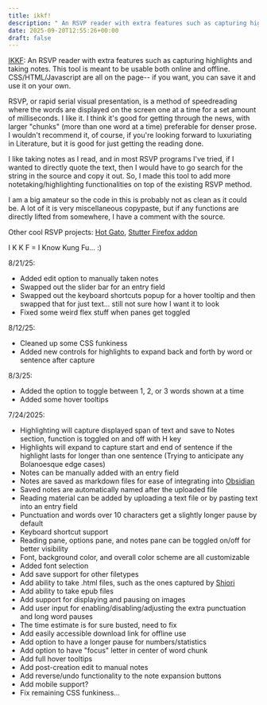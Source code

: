 ```yaml
---
title: ikkf!
description: " An RSVP reader with extra features such as capturing highlights and taking notes."
date: 2025-09-20T12:55:26+00:00
draft: false
---
```

[IKKF](/IKKF.html): An RSVP reader with extra features such as capturing highlights and taking notes. This tool is meant to be usable both online and offline. CSS/HTML/Javascript are all on the page-- if you want, you can save it and use it on your own.  

RSVP, or rapid serial visual presentation, is a method of speedreading where the words are displayed on the screen one at a time for a set amount of milliseconds. I like it. I think it's good for getting through the news, with larger "chunks" (more than one word at a time) preferable for denser prose. I wouldn't recommend it, of course, if you're looking forward to luxuriating in Literature, but it is good for just getting the reading done.

I like taking notes as I read, and in most RSVP programs I've tried, if I wanted to directly quote the text, then I would have to go search for the string in the source and copy it out. So, I made this tool to add more notetaking/highlighting functionalities on top of the existing RSVP method.

I am a big amateur so the code in this is probably not as clean as it could be. A lot of it is very miscellaneous copypaste, but if any functions are directly lifted from somewhere, I have a comment with the source.

Other cool RSVP projects: [Hot Gato](https://hotgato.com/), [Stutter Firefox addon](https://addons.mozilla.org/en-US/firefox/addon/stutter/reviews/?utm_source=firefox-browser&utm_medium=firefox-browser&utm_content=addons-manager-reviews-link)

I K K F = I Know Kung Fu... :)

8/21/25:

- Added edit option to manually taken notes
- Swapped out the slider bar for an entry field
- Swapped out the keyboard shortcuts popup for a hover tooltip and then swapped that for just text... still not sure how I want it to look
- Fixed some weird flex stuff when panes get toggled

8/12/25:

- Cleaned up some CSS funkiness
- Added new controls for highlights to expand back and forth by word or sentence after capture

8/3/25:

- Added the option to toggle between 1, 2, or 3 words shown at a time
- Added some hover tooltips

7/24/2025:

- Highlighting will capture displayed span of text and save to Notes section, function is toggled on and off with H key
- Highlights will expand to capture start and end of sentence if the highlight lasts for longer than one sentence (Trying to anticipate any Bolanoesque edge cases)
- Notes can be manually added with an entry field
- Notes are saved as markdown files for ease of integrating into [Obsidian](https://obsidian.md/)
- Saved notes are automatically named after the uploaded file
- Reading material can be added by uploading a text file or by pasting text into an entry field
- Punctuation and words over 10 characters get a slightly longer pause by default
- Keyboard shortcut support
- Reading pane, options pane, and notes pane can be toggled on/off for better visibility
- Font, background color, and overall color scheme are all customizable
- Added font selection
- Add save support for other filetypes
- Add ability to take .html files, such as the ones captured by [Shiori](https://github.com/go-shiori/shiori)
- Add ability to take epub files
- Add support for displaying and pausing on images
- Add user input for enabling/disabling/adjusting the extra punctuation and long word pauses
- The time estimate is for sure busted, need to fix
- Add easily accessible download link for offline use
- Add option to have a longer pause for numbers/statistics
- Add option to have "focus" letter in center of word chunk
- Add full hover tooltips
- Add post-creation edit to manual notes
- Add reverse/undo functionality to the note expansion buttons
- Add mobile support?
- Fix remaining CSS funkiness...